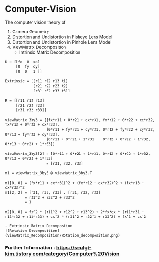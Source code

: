 # Computer-Vision

The computer vision theory of

1. Camera Geometry
2. Distortion and Undistortion in Fisheye Lens Model
3. Distortion and Undistortion in Pinhole Lens Model
4. ViewMatrix Decomposition
    - Intrinsic Matrix Decomposition
```
K = [[fx  0  cx]
     [0  fy  cy]
     [0  0   1 ]]

Extrinsic = [[r11 r12 r13 t1]
             [r21 r22 r23 t2]
             [r31 r32 r33 t3]]

R = [[r11 r12 r13]
     [r21 r22 r23]
     [r31 r32 r33]]

viewMatrix_3by3 = [[fx*r11 + 0*r21 + cx*r31, fx*r12 + 0*r22 + cx*r32, fx*r13 + 0*r23 + cx*r33],
                   [0*r11 + fy*r21 + cy*r31, 0*r12 + fy*r22 + cy*r32, 0*r13 + fy*r23 + cy*r33],
                   [0*r11 + 0*r21 + 1*r31,   0*r12 + 0*r22 + 1*r32,   0*r13 + 0*r23 + 1*r33]]

viewMatrix_3by3[2] = [0*r11 + 0*r21 + 1*r31, 0*r12 + 0*r22 + 1*r32, 0*r13 + 0*r23 + 1*r33]
                   = [r31, r32, r33]

m1 = viewMatrix_3by3 @ viewMatrix_3by3.T

m1[0, 0] = (fx*r11 + cx*r31)^2 + (fx*r12 + cx*r32)^2 + (fx*r13 + cx*r33)^2
m1[2, 2] = [r31, r32, r33] . [r31, r32, r33]
         = r31^2 + r32^2 + r33^2
         = 1

m2[0, 0] = fx^2 * (r11^2 + r12^2 + r13^2) + 2*fx*cx * (r11*r31 + r12*r32 + r13*r33) + cx^2 * (r31^2 + r32^2 + r33^2) = fx^2 + cx^2

```

    - Extrinsic Matrix Decompostion
    ![Rotation Decomposition](ViewMatrix_Decomposition/Rotation_decomposition.png)

### Further Information : https://seulgi-kim.tistory.com/category/Computer%20Vision
